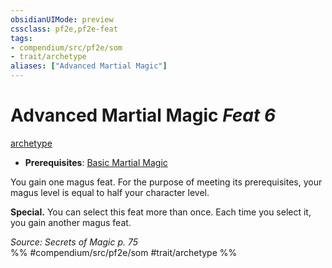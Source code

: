 ```yaml
---
obsidianUIMode: preview
cssclass: pf2e,pf2e-feat
tags:
- compendium/src/pf2e/som
- trait/archetype
aliases: ["Advanced Martial Magic"]
---
```

# Advanced Martial Magic  *Feat 6*  
[archetype](../../Rules/traits/archetype.md)  

- **Prerequisites**: [Basic Martial Magic](basic-martial-magic-som.md)

You gain one magus feat. For the purpose of meeting its prerequisites, your magus level is equal to half your character level.

**Special.** You can select this feat more than once. Each time you select it, you gain another magus feat.

*Source: Secrets of Magic p. 75*  
%% #compendium/src/pf2e/som #trait/archetype %%